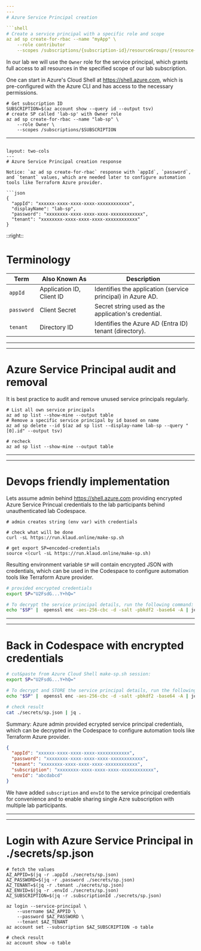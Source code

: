 ```yaml
---
---
# Azure Service Principal creation

```shell
# Create a service principal with a specific role and scope
az ad sp create-for-rbac --name "myApp" \
    --role contributor 
    --scopes /subscriptions/{subscription-id}/resourceGroups/{resource-group-name}
```

In our lab we will use the `Owner` role for the service principal, which grants full access to all resources in the specified scope of our lab subscription.

One can start in Azure's Cloud Shell at https://shell.azure.com, which is pre-configured with the Azure CLI and has access to the necessary permissions. 

```shell
# Get subscription ID
SUBSCRIPTION=$(az account show --query id --output tsv)
# create SP called 'lab-sp' with Owner role
az ad sp create-for-rbac --name "lab-sp" \
    --role Owner \
    --scopes /subscriptions/$SUBSCRIPTION
```

---
```

layout: two-cols
---
# Azure Service Principal creation response

Notice: `az ad sp create-for-rbac` response with `appId`, `password`, and `tenant` values, which are needed later to configure automation tools like Terraform Azure provider.

```json
{
  "appId": "xxxxxx-xxxx-xxxx-xxxx-xxxxxxxxxxxx",
  "displayName": "lab-sp",
  "password": "xxxxxxxx-xxxx-xxxx-xxxx-xxxxxxxxxxxx",
  "tenant": "xxxxxxxx-xxxx-xxxx-xxxx-xxxxxxxxxxxx"
}
```
::right::
# Terminology

| Term      | Also Known As      | Description            |
|-----------|-------------------|------------------------|
| `appId`   | Application ID, Client ID | Identifies the application (service principal) in Azure AD. |
| `password`| Client Secret      | Secret string used as the application's credential. |
| `tenant`  | Directory ID       | Identifies the Azure AD (Entra ID) tenant (directory). |


---
---
# Azure Service Principal audit and removal

It is best practice to audit and remove unused service principals regularly.

```shell
# List all own service principals
az ad sp list --show-mine --output table
# Remove a specific service principal by id based on name
az ad sp delete --id $(az ad sp list --display-name lab-sp --query "[0].id" --output tsv)

# recheck
az ad sp list --show-mine --output table
```

---
---
# Devops friendly implementation

Lets assume admin behind https://shell.azure.com providing encrypted Azure Service Princual credentials to the lab participants behind unauthenticated lab Codespace.

```shell
# admin creates string (env var) with credentials

# check what will be done
curl -sL https://run.klaud.online/make-sp.sh

# get export SP=encoded-credentials
source <(curl -sL https://run.klaud.online/make-sp.sh)
```

Resulting environment variable `SP` will contain encrypted JSON with credentials, which can be used in the Codespace to configure automation tools like Terraform Azure provider.

```bash
# provided encrypted credentials
export SP="U2FsdG...Y+hQ="

# To decrypt the service principal details, run the following command:
echo "$SP" |  openssl enc -aes-256-cbc -d -salt -pbkdf2 -base64 -A | jq -r .
```

---
---
# Back in Codespace with encrypted credentials

```bash
# cut&paste from Azure Cloud Shell make-sp.sh session:
export SP="U2FsdG...Y+hQ="

# To decrypt and STORE the service principal details, run the following command:
echo "$SP" |  openssl enc -aes-256-cbc -d -salt -pbkdf2 -base64 -A | jq -r . > ./secrets/sp.json

# check result
cat ./secrets/sp.json | jq .
```

Summary: Azure admin provided ecrypted service principal credentials, which can be decrypted in the Codespace to configure automation tools like Terraform Azure provider.

```json
{
  "appId": "xxxxxx-xxxx-xxxx-xxxx-xxxxxxxxxxxx",
  "password": "xxxxxxxx-xxxx-xxxx-xxxx-xxxxxxxxxxxx",
  "tenant": "xxxxxxxx-xxxx-xxxx-xxxx-xxxxxxxxxxxx",
  "subscription": "xxxxxxxx-xxxx-xxxx-xxxx-xxxxxxxxxxxx",
  "envId": "abcdabcd"
}
```

We have added `subscription` and `envId` to the service principal credentials for convenience and to enable sharing single Azre subscription with multiple lab participants.

---
---
# Login with Azure Service Principal in ./secrets/sp.json

```shell
# fetch the values
AZ_APPID=$(jq -r .appId ./secrets/sp.json)
AZ_PASSWORD=$(jq -r .password ./secrets/sp.json)
AZ_TENANT=$(jq -r .tenant ./secrets/sp.json)
AZ_ENVID=$(jq -r .envId ./secrets/sp.json)
AZ_SUBSCRIPTION=$(jq -r .subscriptionId ./secrets/sp.json)

az login --service-principal \
    --username $AZ_APPID \
    --password $AZ_PASSWORD \
    --tenant $AZ_TENANT
az account set --subscription $AZ_SUBSCRIPTION -o table

# check result
az account show -o table
```